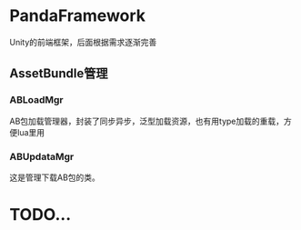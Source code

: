 # PandaFramework
Unity的前端框架，后面根据需求逐渐完善

## AssetBundle管理
### ABLoadMgr
AB包加载管理器，封装了同步异步，泛型加载资源，也有用type加载的重载，方便lua里用
### ABUpdataMgr
这是管理下载AB包的类。

# TODO...
